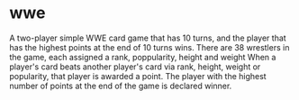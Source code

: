 # wwe
A two-player simple WWE card game that has 10 turns, and the player that has the highest points at the end of 10 turns wins.
There are 38 wrestlers in the game, each assigned a rank, poppularity, height and weight
When a player's card beats another player's card via rank, height, weight or popularity, that player is awarded a point.
The player with the highest number of points at the end of the game is declared winner.
